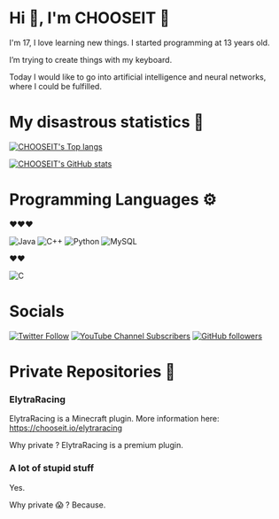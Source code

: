 #  Hi 👋, I'm CHOOSEIT 🐸 

I'm 17, I love learning new things. I started programming at 13 years old.

I’m trying to create things with my keyboard.

Today I would like to go into artificial intelligence and neural networks, where I could be fulfilled.

 # My disastrous statistics 👀


[![CHOOSEIT's Top langs](https://github-readme-stats.vercel.app/api/top-langs/?username=CHOOSEIT&theme=dark&count_private=true&hide_border=true)](https://github.com/anuraghazra/github-readme-stats)

[![CHOOSEIT's GitHub stats](https://github-readme-stats.vercel.app/api?username=CHOOSEIT&count_private=true&theme=dark&show_icons=true&hide_border=true)](https://github.com/anuraghazra/github-readme-stats)

# Programming Languages ⚙️

❤❤❤    

![Java](https://img.shields.io/badge/Java-ED8B00?style=for-the-badge&logo=java&logoColor=white)  ![C++](https://img.shields.io/badge/C%2B%2B-00599C?style=for-the-badge&logo=c%2B%2B&logoColor=white) ![Python](https://img.shields.io/badge/Python-14354C?style=for-the-badge&logo=python&logoColor=white) ![MySQL](https://img.shields.io/badge/MySQL-00000F?style=for-the-badge&logo=mysql&logoColor=white)

❤❤   

![C](https://img.shields.io/badge/C-00599C?style=for-the-badge&logo=c&logoColor=white) 

# Socials

[![Twitter Follow](https://img.shields.io/badge/Twitter-1DA1F2?style=for-the-badge&logo=twitter&logoColor=white)](https://chooseit.io/twitter) [![YouTube Channel Subscribers](https://img.shields.io/badge/YouTube-FF0000?style=for-the-badge&logo=youtube&logoColor=white)](https://chooseit.io/youtube) [![GitHub followers](https://img.shields.io/badge/GitHub-100000?style=for-the-badge&logo=github&logoColor=whitee)](https://chooseit.io/github)

# Private Repositories 🧐
### ElytraRacing
ElytraRacing is a Minecraft plugin. More information here: https://chooseit.io/elytraracing

Why private ? ElytraRacing is a premium plugin.

### A lot of stupid stuff
Yes.

Why private 😱 ? Because. 

